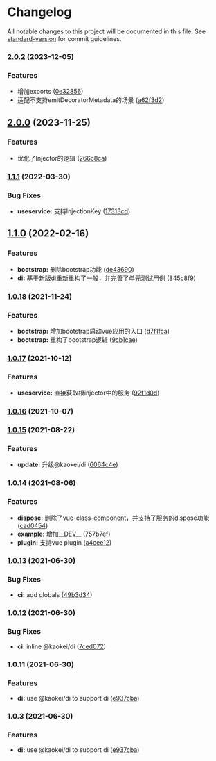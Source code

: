 # Changelog

All notable changes to this project will be documented in this file. See [standard-version](https://github.com/conventional-changelog/standard-version) for commit guidelines.

### [2.0.2](https://github.com/kaokei/use-vue-service/compare/v2.0.0...v2.0.2) (2023-12-05)


### Features

* 增加exports ([0e32856](https://github.com/kaokei/use-vue-service/commit/0e32856380bdec38e9fdceb15fd7cd0103b06a13))
* 适配不支持emitDecoratorMetadata的场景 ([a62f3d2](https://github.com/kaokei/use-vue-service/commit/a62f3d274628f61e8a49c207bd6aa5e748b7ed56))

## [2.0.0](https://github.com/kaokei/use-vue-service/compare/v1.1.1...v2.0.0) (2023-11-25)


### Features

* 优化了Injector的逻辑 ([266c8ca](https://github.com/kaokei/use-vue-service/commit/266c8ca4bb323067cf20897dec5d086175a13b4b))

### [1.1.1](https://github.com/kaokei/use-vue-service/compare/v1.1.0...v1.1.1) (2022-03-30)


### Bug Fixes

* **useservice:** 支持InjectionKey ([17313cd](https://github.com/kaokei/use-vue-service/commit/17313cd116176b8e4a45aaf05e4901514c3125b8))

## [1.1.0](https://github.com/kaokei/use-vue-service/compare/v1.0.18...v1.1.0) (2022-02-16)


### Features

* **bootstrap:** 删除bootstrap功能 ([de43690](https://github.com/kaokei/use-vue-service/commit/de43690c532209859b94f53652e248a455a56eb1))
* **di:** 基于新版di重新重构了一般，并完善了单元测试用例 ([845c8f9](https://github.com/kaokei/use-vue-service/commit/845c8f9e2df5de19f7cef2b7035770a8070870be))

### [1.0.18](https://github.com/kaokei/use-vue-service/compare/v1.0.17...v1.0.18) (2021-11-24)


### Features

* **bootstrap:** 增加bootstrap启动vue应用的入口 ([d7f1fca](https://github.com/kaokei/use-vue-service/commit/d7f1fca7711a7c22e599bdf68278cdc8a66fdad5))
* **bootstrap:** 重构了bootstrap逻辑 ([9cb1cae](https://github.com/kaokei/use-vue-service/commit/9cb1cae170352ddb26e2451e0b97a2a2015c1b4b))

### [1.0.17](https://github.com/kaokei/use-vue-service/compare/v1.0.16...v1.0.17) (2021-10-12)


### Features

* **useservice:** 直接获取根injector中的服务 ([92f1d0d](https://github.com/kaokei/use-vue-service/commit/92f1d0d77661c582ed89cecc55bede01252330d0))

### [1.0.16](https://github.com/kaokei/use-vue-service/compare/v1.0.15...v1.0.16) (2021-10-07)

### [1.0.15](https://github.com/kaokei/use-vue-service/compare/v1.0.14...v1.0.15) (2021-08-22)


### Features

* **update:** 升级@kaokei/di ([6064c4e](https://github.com/kaokei/use-vue-service/commit/6064c4e1b7fcd102f287bea03a1984c1621d2884))

### [1.0.14](https://github.com/kaokei/use-vue-service/compare/v1.0.13...v1.0.14) (2021-08-06)


### Features

* **dispose:** 删除了vue-class-component，并支持了服务的dispose功能 ([cad0454](https://github.com/kaokei/use-vue-service/commit/cad045461b6fd617a85456cc98a45ecf42406341))
* **example:** 增加__DEV__ ([757b7ef](https://github.com/kaokei/use-vue-service/commit/757b7ef6866ad16d3a77b2d3ec4e0648bcba7369))
* **plugin:** 支持vue plugin ([a4cee12](https://github.com/kaokei/use-vue-service/commit/a4cee12f1607dbee81dae5f0cf55efdbcae29be1))

### [1.0.13](https://github.com/kaokei/use-vue-service/compare/v1.0.12...v1.0.13) (2021-06-30)


### Bug Fixes

* **ci:** add globals ([49b3d34](https://github.com/kaokei/use-vue-service/commit/49b3d3408d2caeaa767195551e7c152cd97cbff6))

### [1.0.12](https://github.com/kaokei/use-vue-service/compare/v1.0.11...v1.0.12) (2021-06-30)


### Bug Fixes

* **ci:** inline @kaokei/di ([7ced072](https://github.com/kaokei/use-vue-service/commit/7ced07291f45cd380f26da96a650a8581c9e6c8e))

### 1.0.11 (2021-06-30)


### Features

* **di:** use @kaokei/di to support di ([e937cba](https://github.com/kaokei/use-vue-service/commit/e937cba4379ec87a3b139a6132509b5216409c09))

### 1.0.3 (2021-06-30)


### Features

* **di:** use @kaokei/di to support di ([e937cba](https://github.com/kaokei/use-vue-service/commit/e937cba4379ec87a3b139a6132509b5216409c09))
